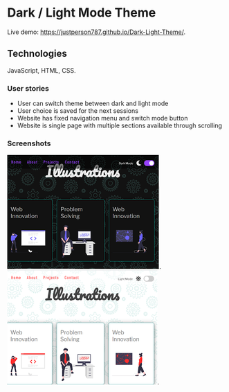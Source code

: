 # Dark / Light Mode Theme

Live demo:  https://justperson787.github.io/Dark-Light-Theme/.

## Technologies

JavaScript, HTML, CSS.

### User stories

* User can switch theme between dark and light mode
* User choice is saved for the next sessions
* Website has fixed navigation menu and switch mode button
* Website is single page with multiple sections available through scrolling

### Screenshots

![alt text](https://github.com/justPerson787/Dark-Light-Theme/blob/master/img/screenshot.png "screenshot").     ![alt text](https://github.com/justPerson787/Dark-Light-Theme/blob/master/img/screenshot2.png "screenshot").